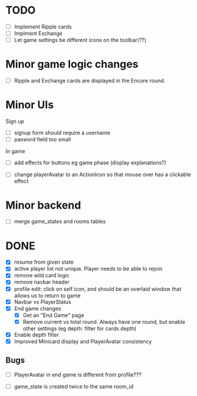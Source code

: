 # TODO

* [ ] Implement Ripple cards
* [ ] Implment Exchange
* [ ] Let game settings be different icons on the toolbar(??)

# Minor game logic changes


* [ ] Ripple and Exchange cards are displayed in the Encore round. 


# Minor UIs

Sign up
* [ ] signup form should require a username
* [ ] pasword field too small

In game
* [ ] add effects for buttons eg game phase (display explanations?)
* [ ] change playerAvatar to an ActionIcon so that mouse over has a clickable effect


# Minor backend
* [ ] merge game_states and rooms tables

# DONE
* [x] resume from given state
* [x] active player list not unique. Player needs to be able to rejoin
* [x] remove wild card logic
* [x] remove navbar header
* [x] profile edit: click on self icon, and should be an overlaid window that allows us to return to game
* [x] Navbar vs PlayerStatus
* [x] End game changes
    * [x] Get an "End Game" page
    * [x] Remove current vs total round. Always have one round, but  enable other settings (eg depth: filter for cards depth)
* [x] Enable depth filter
* [x] Improved Minicard display and PlayerAvatar consistency

## Bugs

* [ ] PlayerAvatar in end game is different from profile???
* [ ] game_state is created twice to the same room_id


